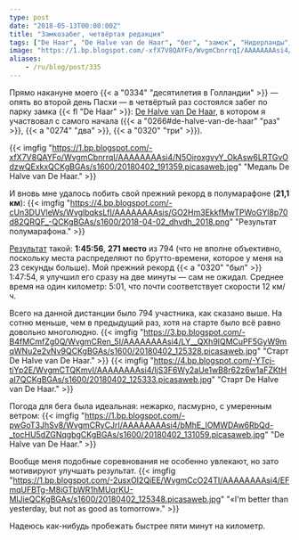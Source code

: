 ```yaml
---
type: post
date: "2018-05-13T00:00:00Z"
title: "Замкозабег, четвёртая редакция"
tags: ["De Haar", "De Halve van de Haar", "бег", "замок", "Нидерланды", "полумарафон", "спорт"]
image: "https://1.bp.blogspot.com/-xfX7V8QAYFo/WvgmCbnrrqI/AAAAAAAAsi4/N5OiroxgvyY_OkAsw6LRTGvOdzwQExkxQCKgBGAs/s1600/20180402_191359.picasaweb.jpg"
aliases:
    - /ru/blog/post/335
---
```


Прямо накануне моего {{< a "0334" "десятилетия в Голландии" >}} — опять во второй день Пасхи — в четвёртый раз состоялся забег по парку замка {{< fl "De Haar" >}}: [De Halve van De Haar](http://www.dehalvevandehaar.nl/), в котором я участвовал с самого начала ({{< a "0266#de-halve-van-de-haar" "раз" >}}, {{< a "0274" "два" >}}, {{< a "0320" "три" >}}).

<!--more-->

{{< imgfig "https://1.bp.blogspot.com/-xfX7V8QAYFo/WvgmCbnrrqI/AAAAAAAAsi4/N5OiroxgvyY_OkAsw6LRTGvOdzwQExkxQCKgBGAs/s1600/20180402_191359.picasaweb.jpg" "Медаль De Halve van De Haar." >}}

И вновь мне удалось побить свой прежний рекорд в полумарафоне (**21,1 км**):
{{< imgfig "https://4.bp.blogspot.com/-cUn3DUVleWs/WvglbqksLfI/AAAAAAAAsis/GO2Hm3EkkfMwTPWoGYl8p70d82QRQF_-QCKgBGAs/s1600/2018-04-02_dhvdh_2018.png" "Результат полумарафона." >}}

[Результат](https://evenementen.uitslagen.nl/2018/dehalvevandehaar/details.php?s=21071) такой: **1:45:56**, **271 место** из 794 (что не вполне объективно, поскольку места распределяют по брутто-времени, которое у меня на 23 секунды больше). Мой прежний рекорд {{< a "0320" "был" >}} 1:47:54, я улучшил его сразу на две минуты — сам не ожидал. Среднее время на один километр: 5:01, что почти соответствует скорости 12 км/ч.

Всего на данной дистанции было 794 участника, как сказано выше. На сотню меньше, чем в предыдущий раз, хотя на старте было всё равно довольно многолюдно.
{{< imgfig "https://3.bp.blogspot.com/-B4fMCmfZg0Q/WvgmCRen_5I/AAAAAAAAsi4/LY__QXh9lQMCuPF5GyW9mqWNu2e2vNv9QCKgBGAs/s1600/20180402_125328.picasaweb.jpg" "Старт De Halve van De Haar." >}}
{{< imgfig "https://4.bp.blogspot.com/-YTcj-tiYp2E/WvgmCTQKmvI/AAAAAAAAsi4/ljS3F6Wy2aUe1wB8r62z6w1aFZKtHaI7QCKgBGAs/s1600/20180402_125333.picasaweb.jpg" "Старт De Halve van De Haar." >}}

Погода для бега была идеальная: нежарко, пасмурно, с умеренным ветром:
{{< imgfig "https://1.bp.blogspot.com/-pwGoT3JhSv8/WvgmCRyCJrI/AAAAAAAAsi4/bMhE_IOMWDAw6RbQd-_tocHU5dZGNqgbgCKgBGAs/s1600/20180402_131059.picasaweb.jpg" "De Halve van De Haar." >}}

Вообще меня подобные соревнования не особенно увлекают, но зато мотивируют улучшать результат.
{{< imgfig "https://1.bp.blogspot.com/-2usxOI2QiEE/WvgmCcO24TI/AAAAAAAAsi4/EFmqUFBTg-M8iGTbWR1hMUqrKU-MlJieQCKgBGAs/s1600/20180402_125348.picasaweb.jpg" "«I'm better than yesterday, but not as good as tomorrow»." >}}

Надеюсь как-нибудь пробежать быстрее пяти минут на километр.
